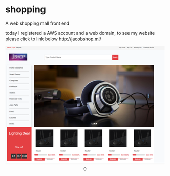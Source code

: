 # shopping
A web shopping mall front end


today I registered a AWS account and a web domain, to see my website please click to link below
http://jacobshop.ml/




<p align="center">
  <img src="https://github.com/kkwangsir/shopping/blob/master/img/page.png?raw=true">0
</p>
